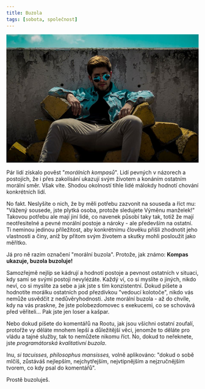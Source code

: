 ```yaml
---
title: Buzola
tags: [sobota, společnost]
---
```


![cover](/img/buzola.jpg)


Pár lidí získalo pověst "_morálních kompasů_". Lidí pevných v názorech a postojích, že i přes zakolísání ukazují svým životem a konáním ostatním morální směr. Však víte. Shodou okolností tihle lidé málokdy hodnotí chování konkrétních lidí. 

No fakt. Neslyšíte o nich, že by měli potřebu zazvonit na souseda a říct mu: "Vážený sousede, jste plytká osoba, protože sledujete Výměnu manželek!" Takovou potřebu ale mají jiní lidé, co navenek působí taky tak, totiž že mají neotřesitelné a pevné morální postoje a nároky - ale především na ostatní. Ti neminou jedinou příležitost, aby konkrétnímu člověku přišli zhodnotit jeho vlastnosti a činy, aniž by přitom svým životem a skutky mohli posloužit jako měřítko. 

Já pro ně razím označení "morální buzola". Protože, jak známo: **Kompas ukazuje, buzola buzoluje!**

Samozřejmě nejlíp se kádrují a hodnotí postoje a pevnost ostatních v situaci, kdy sami se svými postoji nevylézáte. Každý ví, co si myslíte o jiných, nikdo neví, co si myslíte za sebe a jak jste s tím konzistentní. Dokud píšete a hodnotíte morálku ostatních pod přezdívkou "vedoucí kolotoče", nikdo vás nemůže usvědčit z nedůvěryhodnosti. Jste morální buzola - až do chvíle, kdy na vás praskne, že jste polobezdomovec s exekucemi, co se schovává před věřiteli... Pak jste jen loser a kašpar. 

Nebo dokud píšete do komentářů na Rootu, jak jsou všichni ostatní zoufalí, protořže vy děláte mnohem lepší a důležitější věci, jenomže to děláte pro vládu a tajné služby, tak to nemůžete nikomu říct. No, dokud to neřeknete, jste _programátorská kvalitativní buzola_.

Inu, _si tacuisses, philosophus mansisses,_ volně aplikováno: "dokud o sobě mlčíš, zůstáváš nejlepším, nejchytřejším, nejvtipnějším a nejzručnějším tvorem, co kdy psal do komentářů". 

Prostě buzoluješ.